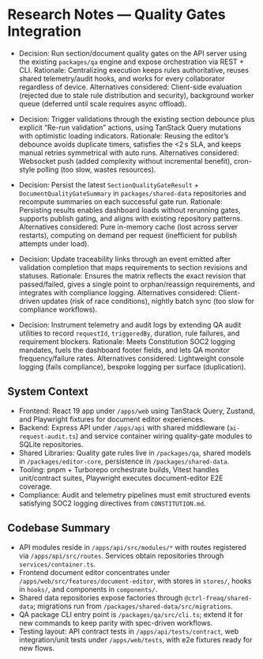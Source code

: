 # Research Notes — Quality Gates Integration

- Decision: Run section/document quality gates on the API server using the
  existing `packages/qa` engine and expose orchestration via REST + CLI.
  Rationale: Centralizing execution keeps rules authoritative, reuses shared
  telemetry/audit hooks, and works for every collaborator regardless of device.
  Alternatives considered: Client-side evaluation (rejected due to stale rule
  distribution and security), background worker queue (deferred until scale
  requires async offload).

- Decision: Trigger validations through the existing section debounce plus
  explicit “Re-run validation” actions, using TanStack Query mutations with
  optimistic loading indicators. Rationale: Reusing the editor’s debounce avoids
  duplicate timers, satisfies the <2 s SLA, and keeps manual retries symmetrical
  with auto runs. Alternatives considered: Websocket push (added complexity
  without incremental benefit), cron-style polling (too slow, wastes resources).

- Decision: Persist the latest `SectionQualityGateResult` +
  `DocumentQualityGateSummary` in `packages/shared-data` repositories and
  recompute summaries on each successful gate run. Rationale: Persisting results
  enables dashboard loads without rerunning gates, supports publish gating, and
  aligns with existing repository patterns. Alternatives considered: Pure
  in-memory cache (lost across server restarts), computing on demand per request
  (inefficient for publish attempts under load).

- Decision: Update traceability links through an event emitted after validation
  completion that maps requirements to section revisions and statuses.
  Rationale: Ensures the matrix reflects the exact revision that passed/failed,
  gives a single point to orphan/reassign requirements, and integrates with
  compliance logging. Alternatives considered: Client-driven updates (risk of
  race conditions), nightly batch sync (too slow for compliance workflows).

- Decision: Instrument telemetry and audit logs by extending QA audit utilities
  to record `requestId`, `triggeredBy`, duration, rule failures, and requirement
  blockers. Rationale: Meets Constitution SOC2 logging mandates, fuels the
  dashboard footer fields, and lets QA monitor frequency/failure rates.
  Alternatives considered: Lightweight console logging (fails compliance),
  bespoke logging per surface (duplication).

## System Context

- Frontend: React 19 app under `/apps/web` using TanStack Query, Zustand, and
  Playwright fixtures for document editor experiences.
- Backend: Express API under `/apps/api` with shared middleware
  (`ai-request-audit.ts`) and service container wiring quality-gate modules to
  SQLite repositories.
- Shared Libraries: Quality gate rules live in `/packages/qa`, shared models in
  `/packages/editor-core`, persistence in `/packages/shared-data`.
- Tooling: pnpm + Turborepo orchestrate builds, Vitest handles unit/contract
  suites, Playwright executes document-editor E2E coverage.
- Compliance: Audit and telemetry pipelines must emit structured events
  satisfying SOC2 logging directives from `CONSTITUTION.md`.

## Codebase Summary

- API modules reside in `/apps/api/src/modules/*` with routes registered via
  `/apps/api/src/routes`. Services obtain repositories through
  `services/container.ts`.
- Frontend document editor concentrates under
  `/apps/web/src/features/document-editor`, with stores in `stores/`, hooks in
  `hooks/`, and components in `components/`.
- Shared data repositories expose factories through `@ctrl-freaq/shared-data`;
  migrations run from `/packages/shared-data/src/migrations`.
- QA package CLI entry point is `/packages/qa/src/cli.ts`; extend it for new
  commands to keep parity with spec-driven workflows.
- Testing layout: API contract tests in `/apps/api/tests/contract`, web
  integration/unit tests under `/apps/web/tests`, with e2e fixtures ready for
  new flows.
